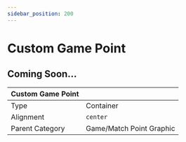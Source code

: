 ```yaml
---
sidebar_position: 200
---
```

    
# Custom Game Point

## Coming Soon...

|     Custom Game Point  ||
| -------- | ------- |
| Type  |  Container | Visibility | Image | Text  |
| Alignment |  `center`     |
| Parent Category    | Game/Match Point Graphic    |
